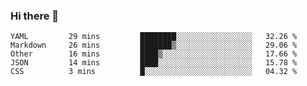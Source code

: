 ### Hi there 👋

<!--
**WShiBin/WShiBin** is a ✨ _special_ ✨ repository because its `README.md` (this file) appears on your GitHub profile.

Here are some ideas to get you started:

- 🔭 I’m currently working on ...
- 🌱 I’m currently learning ...
- 👯 I’m looking to collaborate on ...
- 🤔 I’m looking for help with ...
- 💬 Ask me about ...
- 📫 How to reach me: ...
- 😄 Pronouns: ...
- ⚡ Fun fact: ...
-->

<!--START_SECTION:waka-->

```text
YAML         29 mins         ████████░░░░░░░░░░░░░░░░░   32.26 %
Markdown     26 mins         ███████▒░░░░░░░░░░░░░░░░░   29.06 %
Other        16 mins         ████▒░░░░░░░░░░░░░░░░░░░░   17.66 %
JSON         14 mins         ████░░░░░░░░░░░░░░░░░░░░░   15.78 %
CSS          3 mins          █░░░░░░░░░░░░░░░░░░░░░░░░   04.32 %
```

<!--END_SECTION:waka-->
